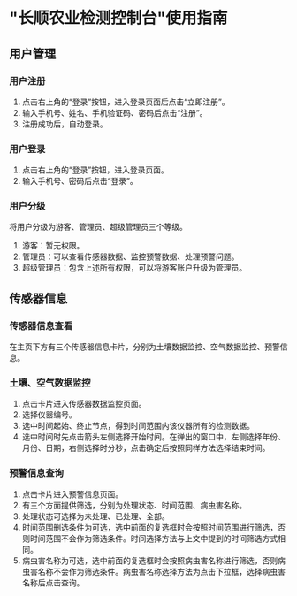 # "长顺农业检测控制台"使用指南

## 用户管理
### 用户注册
1. 点击右上角的“登录”按钮，进入登录页面后点击“立即注册”。
2. 输入手机号、姓名、手机验证码、密码后点击“注册”。
3. 注册成功后，自动登录。
### 用户登录
1. 点击右上角的“登录”按钮，进入登录页面。
2. 输入手机号、密码后点击“登录”。
### 用户分级
将用户分级为游客、管理员、超级管理员三个等级。
1. 游客：暂无权限。
2. 管理员：可以查看传感器数据、监控预警数据、处理预警问题。
3. 超级管理员：包含上述所有权限，可以将游客账户升级为管理员。

## 传感器信息
### 传感器信息查看
在主页下方有三个传感器信息卡片，分别为土壤数据监控、空气数据监控、预警信息。
### 土壤、空气数据监控
1. 点击卡片进入传感器数据监控页面。
2. 选择仪器编号。
3. 选中时间起始、终止节点，得到时间范围内该仪器所有的检测数据。
4. 选中时间时先点击箭头左侧选择开始时间。在弹出的窗口中，左侧选择年份、月份、日期，右侧选择时分秒，点击确定后按照同样方法选择结束时间。
### 预警信息查询
1. 点击卡片进入预警信息页面。
2. 有三个方面提供筛选，分别为处理状态、时间范围、病虫害名称。
3. 处理状态可选择为未处理、已处理、全部。
4. 时间范围删选条件为可选，选中前面的复选框时会按照时间范围进行筛选，否则时间范围不会作为筛选条件。时间选择方法与上文中提到的时间筛选方式相同。
5. 病虫害名称为可选，选中前面的复选框时会按照病虫害名称进行筛选，否则病虫害名称不会作为筛选条件。病虫害名称选择方法为点击下拉框，选择病虫害名称后点击查询。

